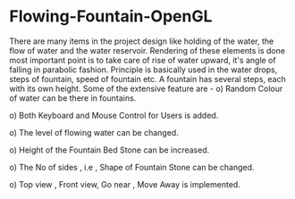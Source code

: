 # Flowing-Fountain-OpenGL
There are many items in the project design like holding of the water, the flow of water and the water reservoir. Rendering of these elements is done most important point is to take care of rise of water upward, it's angle of falling in parabolic fashion. 
Principle is basically used in the water drops, steps of fountain, speed of fountain etc. A fountain has several steps, each with its own height. 
Some of the extensive feature are - 
o) Random Colour of water can be there in fountains.

o) Both Keyboard and Mouse Control for Users is added.

o) The level of flowing water can be changed.

o) Height of the Fountain Bed Stone can be increased.

o) The No of sides , i.e , Shape of Fountain Stone can be changed.

o) Top view , Front view, Go near , Move Away is implemented.


